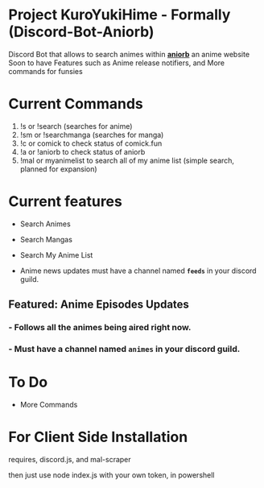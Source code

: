 # Project KuroYukiHime - Formally (Discord-Bot-Aniorb)
Discord Bot that allows to search animes within **[aniorb](https://aniorb.me/)** an anime website 
Soon to have Features such as Anime release notifiers, and More commands for funsies

# Current Commands
1. !s or !search (searches for anime)
2. !sm or !searchmanga (searches for manga)
3. !c or comick to check status of comick.fun
4. !a or !aniorb to check status of aniorb
5. !mal or myanimelist to search all of my anime list (simple search, planned for expansion)

# Current features 

-  Search Animes

- Search Mangas

-  Search My Anime List

-  Anime news updates must have a channel named **`feeds`** in your discord guild.

 ## __Featured__: Anime Episodes Updates 
 ### - Follows all the animes being aired right now.
 ### - Must have a channel named `animes` in your discord guild.

# To Do 
- More Commands
 
 # For Client Side Installation

requires, discord.js, and mal-scraper

then just use node index.js with your own token, in powershell
